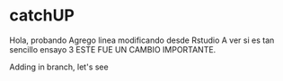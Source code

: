 # catchUP
Hola, probando
Agrego linea modificando desde Rstudio
A ver si es tan sencillo ensayo 3 ESTE FUE UN CAMBIO IMPORTANTE. 

Adding in branch, let's see